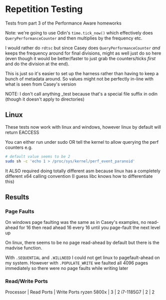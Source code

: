Repetition Testing
===

Tests from part 3 of the Performance Aware homeworks

Note: we're going to use Odin's `time.tick_now()` which
effectively does `QueryPerformanceCounter` and then multiplies
by the frequency etc.

I would rather do `rdtsc` but since Casey does
`QueryPerformanceCounter` _and_ keeps the frequency
around for final divisions, might as well just do
so here (even though it would be better/faster
to just grab the counters/ticks _first_ and
do the division at the end).

This is just so it's easier to set up the harness
rather than having to keep a bunch of metadata
around. So values might not be perfectly in-line with
what is seen from Casey's version

NOTE: I don't call anything _test because that's a special
file suffix in odin (though it doesn't apply to directories)

## Linux

These tests now work with linux and windows, however linux
by default will return EACCESS

You can either run under sudo OR tell the kernel to allow
querying the perf counters e.g. 

```bash
# default value seems to be 2
sudo sh -c 'echo 1 > /proc/sys/kernel/perf_event_paranoid'
```

It ALSO required doing totally different asm because linux
has a completely different x64 calling convention (I guess
libc knows how to differentiate this)

## Results

### Page Faults

On windows page faulting was the same as in Casey's examples, no
read-ahead for 16 then read ahead 16 every 16 until you page-fault
the next level up

On linux, there seems to be no page read-ahead by default
but there is the madvise function.

With `.SEQUENTIAL` and `.WILLNEED` I could not get linux to pagefault-ahead
on my system. However with `.POPULATE_WRITE` we faulted all 4096 pages
immediately so there were no page faults while writing later


### Read/Write Ports

Processor | Read Ports | Write Ports
ryzen 5800x | 3 | 2
i7-1185G7 | 2 | 2
